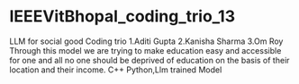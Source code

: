 # IEEEVitBhopal_coding_trio_13

LLM for social good
Coding trio
1.Aditi Gupta
2.Kanisha Sharma
3.Om Roy
Through this model we are trying to make education easy and accessible for one and all no one should be deprived of education on the basis of their location and their income.
C++ Python,Llm trained Model
